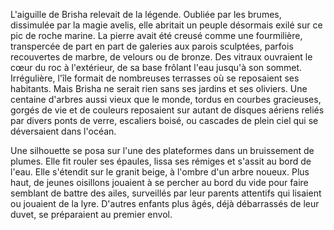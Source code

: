 

L'aiguille de Brisha relevait de la légende. Oubliée par les brumes, dissimulée par la magie avelis, elle abritait un peuple désormais exilé sur ce pic de roche marine.
La pierre avait été creusé comme une fourmilière, transpercée de part en part de galeries aux parois sculptées, parfois recouvertes de marbre, de velours ou de bronze. Des vitraux ouvraient le cœur du roc à l'extérieur, de sa base frôlant l'eau jusqu'à son sommet. Irrégulière, l'île formait de nombreuses terrasses où se reposaient ses habitants. 
Mais Brisha ne serait rien sans ses jardins et ses oliviers. 
Une centaine d'arbres aussi vieux que le monde, tordus en courbes gracieuses, gorgés de vie et de couleurs reposaient sur autant de disques aériens reliés par divers ponts de verre, escaliers boisé, ou cascades de plein ciel qui se déversaient dans l'océan.

Une silhouette se posa sur l'une des plateformes dans un bruissement de plumes. Elle fit rouler ses épaules, lissa ses rémiges et s'assit au bord de l'eau. Elle s'étendit sur le granit beige, à l'ombre d'un arbre noueux.
Plus haut, de jeunes oisillons jouaient à se percher au bord du vide pour faire semblant de battre des ailes, surveillés par leur parents attentifs qui lisaient ou jouaient de la lyre. D'autres enfants plus âgés, déjà débarrassés de leur duvet, se préparaient au premier envol.